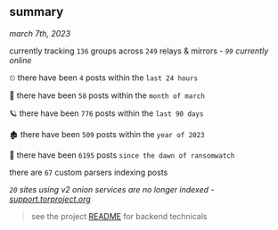 
## summary
_march 7th, 2023_

currently tracking `136` groups across `249` relays & mirrors - _`99` currently online_

⏲ there have been `4` posts within the `last 24 hours`

🦈 there have been `58` posts within the `month of march`

🪐 there have been `776` posts within the `last 90 days`

🏚 there have been `509` posts within the `year of 2023`

🦕 there have been `6195` posts `since the dawn of ransomwatch`

there are `67` custom parsers indexing posts

_`20` sites using v2 onion services are no longer indexed - [support.torproject.org](https://support.torproject.org/onionservices/v2-deprecation/)_

> see the project [README](https://github.com/joshhighet/ransomwatch#ransomwatch--) for backend technicals
